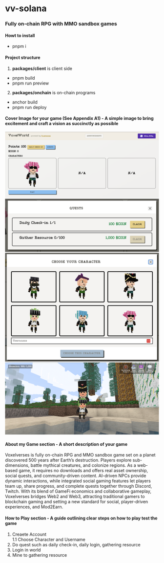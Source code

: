 # vv-solana

### Fully on-chain RPG with MMO sandbox games

#### Howt to install
- pnpm i

#### Project structure
1. <b>packages/client</b> is client side
- pnpm build
- pnpm run preview
2. <b>packages/onchain</b> is on-chain programs
- anchor build
- pnpm run deploy

#### Cover Image for your game (See Appendix A1) - A simple image to bring excitement and craft a vision as succinctly as possible

![Lobby](/ss1.png "Lobby")
![Quest](/ss2.png "Quest")
![Character](/ss3.png "Character")
![World](/ss4.png "World")

#### About my Game section - A short description of your game

Voxelverses is fully on-chain RPG and MMO sandbox game set on a planet discovered 500 years after Earth’s destruction. Players explore sub-dimensions, battle mythical creatures, and colonize regions. As a web-based game, it requires no downloads and offers real asset ownership, social quests, and community-driven content. AI-driven NPCs provide dynamic interactions, while integrated social gaming features let players team up, share progress, and complete quests together through Discord, Twitch. With its blend of GameFi economics and collaborative gameplay, Voxelverses bridges Web2 and Web3, attracting traditional gamers to blockchain gaming and setting a new standard for social, player-driven experiences, and Mod2Earn.

#### How to Play section - A guide outlining clear steps on how to play test the game

1. Creaete Account \
1.1 Choose Character and Username 
2. Do quest such as daily check-in, daily login, gathering resource 
3. Login in world 
4. Mine to gathering resource
